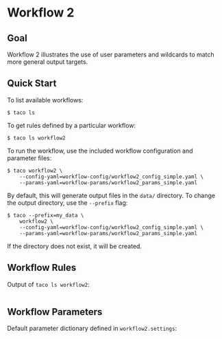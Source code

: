 # Workflow 2

## Goal

Workflow 2 illustrates the use of user parameters
and wildcards to match more general output targets.

## Quick Start

To list available workflows:

```
$ taco ls
```

To get rules defined by a particular workflow:

```
$ taco ls workflow2
```

To run the workflow, use the included workflow configuration
and parameter files:

```
$ taco workflow2 \
    --config-yaml=workflow-config/workflow2_config_simple.yaml \
    --params-yaml=workflow-params/workflow2_params_simple.yaml 
```

By default, this will generate output files in the `data/` directory.
To change the output directory, use the `--prefix` flag:

```
$ taco --prefix=my_data \
    workflow2 \
    --config-yaml=workflow-config/workflow2_config_simple.yaml \
    --params-yaml=workflow-params/workflow2_params_simple.yaml 
```

If the directory does not exist, it will be created.

## Workflow Rules

Output of `taco ls workflow2`: 

```text
```

## Workflow Parameters

Default parameter dictionary defined in `workflow2.settings`:

```text
```

